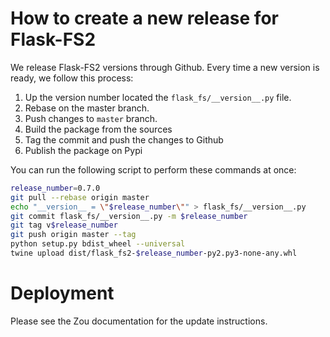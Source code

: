 # How to create a new release for Flask-FS2

We release Flask-FS2 versions through Github. Every time a new version is ready, we
follow this process:

1. Up the version number located the `flask_fs/__version__.py` file.
2. Rebase on the master branch.
2. Push changes to `master` branch.
3. Build the package from the sources
4. Tag the commit and push the changes to Github
5. Publish the package on Pypi

You can run the following script to perform these commands at once:

```bash
release_number=0.7.0
git pull --rebase origin master
echo "__version__ = \"$release_number\"" > flask_fs/__version__.py
git commit flask_fs/__version__.py -m $release_number
git tag v$release_number
git push origin master --tag
python setup.py bdist_wheel --universal
twine upload dist/flask_fs2-$release_number-py2.py3-none-any.whl
```

# Deployment

Please see the Zou documentation for the update instructions.
